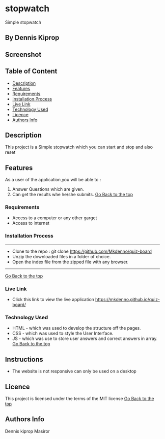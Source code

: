 # stopwatch
Simple stopwatch
 ## By Dennis Kiprop
## Screenshot
 ## Table of Content
 - [Description](#description)
 - [Features](#features)
 - [Requirements](#requirements)
 - [Installation Process](#installation-Process)
 - [Live Link](#Live-Link)
 - [Technology  Used](#technology-Used)
 - [Licence](#licence)
 - [Authors Info](#Authors-Info)
 ## Description
 This project is a Simple stopwatch which you can start and stop and also reset
## Features
As a user of the application,you will be able to :
1. Answer Questions which are given.
2. Can get the results whe he/she submits.
[Go Back to the top](#stopwatch)
 ###  Requirements
 * Access to  a computer or any other garget
 * Access to internet
 ### Installation Process
 ****
* Clone to the repo : git clone https://github.com/Mkdenno/quiz-board
* Unzip the downloaded files in a folder of choice.
* Open the index file from the zipped file with any browser.
 ****
 [Go Back to the top](#stopwatch)
### Live Link
- Click this link to view the live application https://mkdenno.github.io/quiz-board/
### Technology  Used
* HTML - which was used to develop the structure off the pages.
* CSS - which was used to style the User Interface.
* JS - which was use to store user answers and correct answers in array.
[Go Back to the top](#stopwatch)
## Instructions
* The website is not responsive can only be used on a desktop
## Licence
This project is licensed under the terms of the MIT license
[Go Back to the top](#stopwatch)
## Authors Info
Dennis kiprop Masiror

